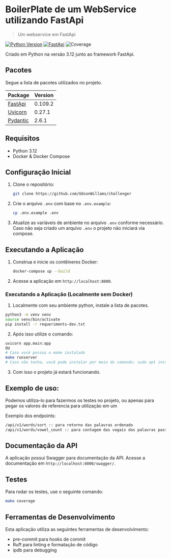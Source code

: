 # BoilerPlate de um WebService utilizando FastApi

> Um webservice em FastApi

[![Python Version][python-image]][python-url]
[![FastApi][fastapi-image]][fastApi-url]
![Coverage][coverage-image]

<p>Criado em Python na versão 3.12 junto ao framework FastApi.</p>

## Pacotes

Segue a lista de pacotes utilizados no projeto.

| Package                  | Version |
| ------------------------ | ------- |
| [FastApi][fastApi-url]   | 0.109.2 |
| [Uvicorn][uvicorn-url]   | 0.27.1  |
| [Pydantic][pydantic-url] | 2.6.1   |

## Requisitos

- Python 3.12
- Docker & Docker Compose

## Configuração Inicial

1. Clone o repositório:

   ```sh
   git clone https://github.com/UdsonWillams/challenger
   ```

2. Crie o arquivo `.env` com base no `.env.example`:

   ```sh
   cp .env.example .env
   ```

3. Atualize as variáveis de ambiente no arquivo `.env` conforme necessário. Caso não seja criado um arquivo `.env` o projeto não iniciará via compose.

## Executando a Aplicação

1. Construa e inicie os contêineres Docker:

   ```sh
   docker-compose up --build
   ```

2. Acesse a aplicação em `http://localhost:8000`.

### Executando a Aplicação (Localmente sem Docker)

1. Localmente com seu ambiente python, instale a lista de pacotes.

```sh
python3 -m venv venv
source venv/bin/activate
pip install -r requeriments-dev.txt
```

2. Após isso utilize o comando:

```sh
uvicorn app.main:app
OU
# Caso você possua o make instalado
make runserver
# Caso não tenha, você pode instalar por meio do comando: sudo apt install make
```

3. Com isso o projeto já estará funcionando.

## Exemplo de uso:

Podemos utiliza-lo para fazermos os testes no projeto, ou apenas para pegar os valores
de referencia para utilização em um

Exemplo dos endpoints:

```sh
/api/v1/words/sort :: para retorno das palavras ordenado
/api/v1/words/vowel_count :: para contagem das vogais das palavras passadas.
```

## Documentação da API

A aplicação possui Swagger para documentação da API. Acesse a documentação em `http://localhost:8000/swagger/`.

## Testes

Para rodar os testes, use o seguinte comando:

```sh
make coverage
```

## Ferramentas de Desenvolvimento

Esta aplicação utiliza as seguintes ferramentas de desenvolvimento:

- pre-commit para hooks de commit
- Ruff para linting e formatação de código
- ipdb para debugging


<!-- Markdown link & img dfn's -->

[python-image]: https://img.shields.io/badge/python-3670A0?style=flat-square&logo=python&logoColor=ffdd54
[python-url]: https://www.python.org/
[fastApi-image]: https://img.shields.io/badge/FastAPI-005571?style=flat-square&logo=fastapi
[fastApi-url]: https://fastapi.tiangolo.com/
[uvicorn-url]: https://www.uvicorn.org/
[pydantic-url]: https://docs.pydantic.dev/latest/
[fastapi-image]: https://img.shields.io/badge/FastAPI-005571?style=flat-square&logo=fastapi
[coverage-image]: https://coverage-badge.samuelcolvin.workers.dev/tiangolo/fastapi.svg
